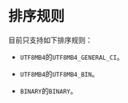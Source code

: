 排序规则 
=========================



目前只支持如下排序规则：

* `UTF8MB4`的`UTF8MB4_GENERAL_CI`。




<!-- -->

* `UTF8MB4`的`UTF8MB4_BIN`。




<!-- -->

* `BINARY`的`BINARY`。



